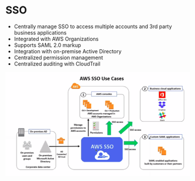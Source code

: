 # SSO

* Centrally manage SSO to access multiple accounts and 3rd party business applications
* Integrated with AWS Organizations
* Supports SAML 2.0 markup
* Integration with on-premise Active Directory
* Centralized permission management
* Centralized auditing with CloudTrail

![SSO](images/SSO.png)
